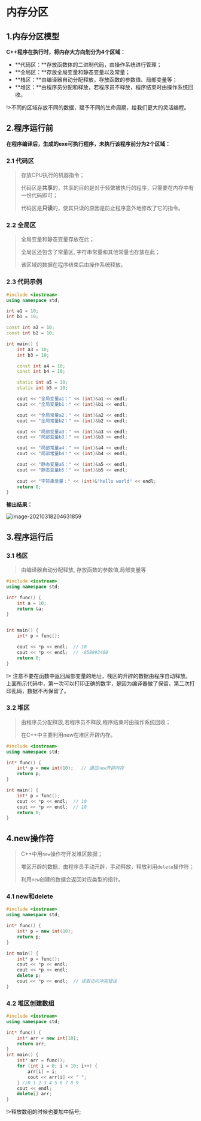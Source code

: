# 内存分区

## 1.内存分区模型

**C++程序在执行时，将内存大方向划分为4个区域：**

- **代码区：**存放函数体的二进制代码，由操作系统进行管理；
- **全局区：**存放全局变量和静态变量以及常量；
- **栈区：**由编译器自动分配释放，存放函数的参数值、局部变量等；
- **堆区：**由程序员分配和释放，若程序员不释放，程序结束时由操作系统回收。

!>不同的区域存放不同的数据，赋予不同的生命周期，给我们更大的灵活编程。

## 2.程序运行前

**在程序编译后，生成的exe可执行程序，未执行该程序前分为2个区域：**

### 2.1 代码区

> 存放CPU执行的机器指令；
>
> 代码区是**共享**的，共享的目的是对于频繁被执行的程序，只需要在内存中有一份代码即可；
>
> 代码区是**只读**的，使其只读的原因是防止程序意外地修改了它的指令。

### 2.2 全局区

> 全局变量和静态变量存放在此；
>
> 全局区还包含了常量区, 字符串常量和其他常量也存放在此；
>
> 该区域的数据在程序结束后由操作系统释放。

### 2.3 代码示例

```c++
#include <iostream>
using namespace std;

int a1 = 10;
int b1 = 10;

const int a2 = 10;
const int b2 = 10;

int main() {
	int a3 = 10;
	int b3 = 10;

	const int a4 = 10;
	const int b4 = 10;

	static int a5 = 10;
	static int b5 = 10;

	cout << "全局变量a1：" << (int)&a1 << endl;
	cout << "全局变量b1：" << (int)&b1 << endl;

	cout << "全局常量a2：" << (int)&a2 << endl;
	cout << "全局常量b2：" << (int)&b2 << endl;

	cout << "局部变量a3：" << (int)&a3 << endl;
	cout << "局部变量b3：" << (int)&b3 << endl;

	cout << "局部常量a4：" << (int)&a4 << endl;
	cout << "局部常量b4：" << (int)&b4 << endl;

	cout << "静态变量a5：" << (int)&a5 << endl;
	cout << "静态变量b5：" << (int)&b5 << endl;
 
	cout << "字符串常量：" << (int)&"hello world" << endl;
	return 0;
}
```

**输出结果：**

![image-20210318204631859](https://gitee.com/m5xhsy/picture-bed/raw/master/images/image-20210318204631859.png)

## 3.程序运行后

### 3.1 栈区

>由编译器自动分配释放, 存放函数的参数值,局部变量等

```c++
#include <iostream>
using namespace std;

int* func() {
	int a = 10;
	return &a;
}


int main() {
	int* p = func();

	cout << *p << endl;  // 10   
	cout << *p << endl;  // -858993460 
	return 0;
}
```

!> 注意不要在函数中返回局部变量的地址，栈区的开辟的数据由程序自动释放。上面所示代码中，第一次可以打印正确的数字，是因为编译器做了保留，第二次打印乱码，数据不再保留了。

### 3.2 堆区

>由程序员分配释放,若程序员不释放,程序结束时由操作系统回收；
>
>在C++中主要利用new在堆区开辟内存。

```c++
#include <iostream>
using namespace std;

int* func() {
	int* p = new int(10);   // 通过new开辟内存
	return p;
}

int main() {
	int* p = func();
	cout << *p << endl;  // 10
	cout << *p << endl;  // 10
	return 0;
}
```

## 4.new操作符

> C++中用`new`操作符开发堆区数据；
>
> 堆区开辟的数据，由程序员手动开辟，手动释放，释放利用`delete`操作符；
>
> 利用`new`创建的数据会返回对应类型的指针。

### 4.1 new和delete

```c++
#include <iostream>
using namespace std;

int* func() {
	int* p = new int(10);
	return p;
}

int main() {
	int* p = func();
	cout << *p << endl;
	cout << *p << endl;
	delete p;
	cout << *p << endl;  // 读取访问冲突错误
}
```

### 4.2 堆区创建数组

```c++
#include <iostream>
using namespace std;

int* func() {
	int* arr = new int[10];
	return arr;
}
int main() {
	int* arr = func();
	for (int i = 0; i < 10; i++) {
		arr[i] = i;
		cout << arr[i] << " ";
	} //0 1 2 3 4 5 6 7 8 9
	cout << endl;
    delete[] arr; 
}
```

!>释放数组的时候也要加中括号;